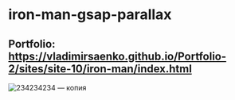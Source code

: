 # iron-man-gsap-parallax

## Portfolio: https://vladimirsaenko.github.io/Portfolio-2/sites/site-10/iron-man/index.html

![234234234 — копия](https://user-images.githubusercontent.com/56477695/121080936-b8184000-c7e4-11eb-9809-53b2a9d601fb.jpg)
